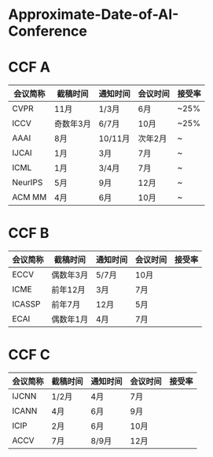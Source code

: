# Approximate-Date-of-AI-Conference

# CCF A

| 会议简称 |截稿时间   | 通知时间 |会议时间 | 接受率 |
| ----- | --------- | ----------- |----------- | ------- |
| CVPR | 11月 |     1/3月      |   6月      |    ~25%     |
| ICCV  |   奇数年3月   |  6/7月    | 10月    |    ~25%      |
| AAAI  |   8月   |  10/11月    | 次年2月    |    ~      |
| IJCAI   |   1月   |  3月    | 7月    |    ~    |
| ICML   |   1月   | 3/4月    | 7月    |    ~   |
| NeurIPS  |   5月   | 9月    | 12月    |    ~     |
| ACM MM  |   4月   | 6月    | 10月    |    ~     |


# CCF B
| 会议简称 |截稿时间   | 通知时间 |会议时间 | 接受率 |
| ----- | --------- | ----------- |----------- | ------- |
| ECCV | 偶数年3月|     5/7月      |   10月      |     |
| ICME | 前年12月|     3月      |   7月      |     |
| ICASSP  | 前年7月|     12月      |   5月      |     |
| ECAI  | 偶数年1月|     4月      |   7月      |     |


# CCF C
| 会议简称 |截稿时间   | 通知时间 |会议时间 | 接受率 |
| ----- | --------- | ----------- |----------- | ------- |
| IJCNN | 1/2月|     4月      |   7月      |     |
| ICANN | 4月|     6月      |   9月      |     |
| ICIP | 2月|     6月      |   10月      |     |
| ACCV | 7月|     8/9月      |   12月      |     |
